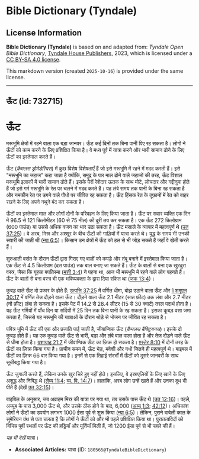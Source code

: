 # Bible Dictionary (Tyndale)

## License Information

**Bible Dictionary (Tyndale)** is based on and adapted from: _Tyndale Open Bible Dictionary_, [Tyndale House Publishers](https://tyndaleopenresources.com/), 2023, which is licensed under a [CC BY-SA 4.0 license](https://creativecommons.org/licenses/by-sa/4.0/legalcode.en).

This markdown version (created `2025-10-16`) is provided under the same license.



--------------------------------

## ऊँट (id: 732715)

ऊँट
===

मरूभूमि क्षेत्रों में रहने वाला एक बड़ा जानवर। ऊँट कई दिनों तक बिना पानी पिए रह सकता है। लोगों ने ऊँटों को काम करने के लिए प्रशिक्षित किया है। वे मध्य पूर्व में यात्रा करने और भारी सामान ढोने के लिए ऊँटों का इस्तेमाल करते हैं। 

ऊँट (*कैमलस ड्रोमेडेरियस*) में कुछ विशेष विशेषताएँ हैं जो इसे मरूभूमि में रहने में मदद करती हैं। इसे "मरूभूमि का जहाज" कहा जाता है क्योंकि, समुद्र के पार माल ढोने वाले जहाजों की तरह, ऊँट विशाल मरूभूमि इलाकों में भारी सामान ढोते हैं। इसके पैरों रेशेदार ऊतक के साथ मोटे, लोचदार और गद्दीनुमा होते हैं जो इसे गर्म मरूभूमि के रेत पर चलने में मदद करते हैं। यह लंबे समय तक पानी के बिना रह सकता है और नमकीन रेत पर उगने वाले पौधों पर जीवित रह सकता है। ऊँट हिंसक रेत के तूफ़ानों में रेत को बाहर रखने के लिए अपने नथुने बंद कर सकता है।

ऊँटों का इस्तेमाल माल और लोगों दोनों के परिवहन के लिए किया जाता है। ऊँट पर सवार व्यक्ति एक दिन में 96\.5 से 121 किलोमीटर (60 से 75 मील) की दूरी तय कर सकता है। एक ऊँट 272 किलोग्राम (600 पाउंड) या उससे अधिक वजन का भार उठा सकता है। ऊँट मसाले के व्यापार में महत्वपूर्ण थे ([उत 37:25](https://ref.ly/Gen37:25))। वे अरब, मिस्र और अश्शूर के बीच ऊँटों की गाड़ियों में यात्रा करते थे। युद्ध के समय भी उनकी सवारी की जाती थी ([न्या 6:5](https://ref.ly/Judg6:5))। किसान उन क्षेत्रों में ऊँट को हल से भी जोड़ सकते हैं जहाँ वे खेती करते हैं।

शुरुआती वसंत के दौरान ऊँटों द्वारा गिराए गए बालों को कपड़े और तंबू बनाने में इस्तेमाल किया जाता है। एक ऊँट से 4\.5 किलोग्राम (दस पाउंड) तक बाल बनाए जा सकते हैं। ऊँट के बालों से बना एक खुरदुरा वस्त्र, जैसा कि यूहन्ना बपतिस्मा ([मत्ती 3:4](https://ref.ly/Matt3:4)) ने पहना था, आज भी मरूभूमि में रहने वाले लोग पहनते हैं। ऊँट के बालों से बना वस्त्र भी एक भविष्यवक्ता के द्वारा दिया संकेत था ([जक 13:4](https://ref.ly/Zech13:4))।

कूबड़ वाले ऊँट दो प्रकार के होते हैं: [उत्पत्ति 37:25](https://ref.ly/Gen37:25) में वर्णित धीमा, बोझ उठाने वाला ऊँट और [1 शमूएल 30:17](https://ref.ly/1Sam30:17) में वर्णित तेज़ दौड़ने वाला ऊँट। दौड़ने वाला ऊँट 2\.1 मीटर (सात फ़ीट) तक लंबा और 2\.7 मीटर (नौ फ़ीट) लंबा हो सकता है। इसके पेट में 14\.2 से 28\.4 लीटर (15 से 30 क्वार्ट) तरल पदार्थ होता है। यह ऊँट गर्मियों में पाँच दिन या सर्दियों में 25 दिन तक बिना पानी के रह सकता है। इसका कूबड़ वसा जमा करता है, जिससे यह मरूभूमि की यात्राओं के दौरान थोड़े से भोजन पर जीवित रह सकता है। 

पवित्र भूमि में ऊँट की एक और प्रजाति पाई जाती है, जीवाण्विक ऊँट (*कैमलस बैक्ट्रियनस*)। इसके दो कूबड़ होते हैं। यह एक कूबड़ वाले ऊँट से भारी, बड़ा और लंबे बाल वाला होता है और तेज़ दौड़ने वाले ऊँट से धीमा होता है। [यशायाह 21:7](https://ref.ly/Isa21:7) में जीवाण्विक ऊँट का ज़िक्र हो सकता है। [एस्तेर 8:10](https://ref.ly/Esth8:10) में दोनों तरह के ऊँटों का ज़िक्र किया गया है। प्राचीन समय में, ऊँट भेड़, मवेशी और गधों जितने ही महत्वपूर्ण थे। बाइबल में ऊँटों का ज़िक्र 66 बार किया गया है। इनमें से एक तिहाई संदर्भों में ऊँटों को दूसरे जानवरों के साथ सूचीबद्ध किया गया है।

ऊँट जुगाली करते हैं, लेकिन उनके खुर चिरे हुए नहीं होते। इसलिए, वे इस्राएलियों के लिए खाने के लिए अशुद्ध और निषिद्ध थे ([लैव्य 11:4](https://ref.ly/Lev11:4); [व्य. वि. 14:7](https://ref.ly/Deut14:7))। हालांकि, अरब लोग उन्हें खाते हैं और उनका दूध भी पीते हैं (देखें [उत 32:15](https://ref.ly/Gen32:15))।

बाइबिल के अनुसार, जब अब्राहम मिस्र की यात्रा पर गया था, तब उसके पास ऊँट थे ([उत 12:16](https://ref.ly/Gen12:16))। पहले, अय्यूब के पास 3,000 ऊँट थे, और उसके ठीक होने के बाद, 6,000 ([अय्यू 1:3](https://ref.ly/Job1:3); [42:12](https://ref.ly/Job42:12))। अधिकांश लोगों ने ऊँटों का उपयोग लगभग 1000 ईसा पूर्व से शुरू किया ([न्या 6:5](https://ref.ly/Judg6:5))। लेकिन, पुराने बाबेली काल के सुमेरियन ग्रंथ से पता चलता है कि लोगों ने ऊँटों को और भी पहले प्रशिक्षित किया था। पुरातत्वविदों को विभिन्न पूर्वी स्थलों पर ऊँट की हड्डियाँ और मूर्तियाँ मिली हैं, जो 1200 ईसा पूर्व से भी पहले की हैं। 

*यह भी देखें* यात्रा। 

* **Associated Articles:** यात्रा (ID: `180565@TyndaleBibleDictionary`)

